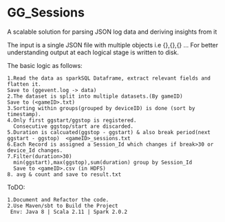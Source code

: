 # GG_Sessions
A scalable solution for parsing JSON log data and deriving insights from it

The input is a single JSON file with multiple objects i.e {},{},{} ...
For better understanding output at each logical stage is written to disk.

The basic logic as follows:

    1.Read the data as sparkSQL Dataframe, extract relevant fields and flatten it.
    Save to (ggevent.log -> data)
    2.The dataset is split into multiple datasets.(By gameID)
    Save to (<gameID>.txt)
    3.Sorting within groups(grouped by deviceID) is done (sort by timestamp).
    4.Only first ggstart/ggstop is registered.
      Consecutive ggstop/start are discarded.
    5.Duration is calcuated(ggstop - ggstart) & also break period(next ggstart - ggstop)  <gameID>_sessions.txt
    6.Each Record is assigned a Session_Id which changes if break>30 or device_Id changes.
    7.Filter(duration>30)
      min(ggstart),max(ggstop),sum(duration) group by Session_Id
      Save to <gameID>.csv (in HDFS)
    8. avg & count and save to result.txt 

ToDO:

    1.Document and Refactor the code. 
    2.Use Maven/sbt to Build the Project
     Env: Java 8 | Scala 2.11 | Spark 2.0.2

